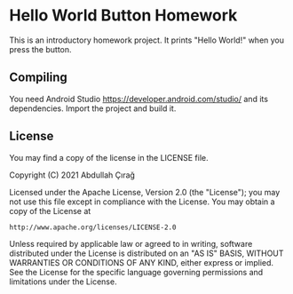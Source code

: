 # Hello World Button Homework
This is an introductory homework project. It prints "Hello World!" when you  
press the button.

## Compiling
You need Android Studio <https://developer.android.com/studio/> and its  
dependencies. Import the project and build it.

## License
You may find a copy of the license in the LICENSE file.

Copyright (C) 2021 Abdullah Çırağ

Licensed under the Apache License, Version 2.0 (the "License");
you may not use this file except in compliance with the License.
You may obtain a copy of the License at

    http://www.apache.org/licenses/LICENSE-2.0

Unless required by applicable law or agreed to in writing, software
distributed under the License is distributed on an "AS IS" BASIS,
WITHOUT WARRANTIES OR CONDITIONS OF ANY KIND, either express or implied.
See the License for the specific language governing permissions and
limitations under the License.
